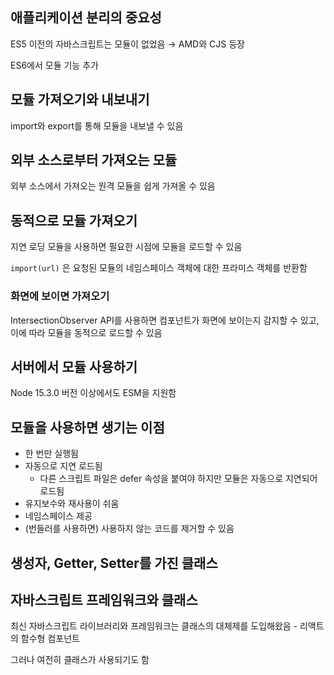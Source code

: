## 애플리케이션 분리의 중요성

ES5 이전의 자바스크립트는 모듈이 없었음 → AMD와 CJS 등장

ES6에서 모듈 기능 추가

## 모듈 가져오기와 내보내기

import와 export를 통해 모듈을 내보낼 수 있음

## 외부 소스로부터 가져오는 모듈

외부 소스에서 가져오는 원격 모듈을 쉽게 가져올 수 있음

## 동적으로 모듈 가져오기

지연 로딩 모듈을 사용하면 필요한 시점에 모듈을 로드할 수 있음

`import(url)` 은 요청된 모듈의 네임스페이스 객체에 대한 프라미스 객체를 반환함

### 화면에 보이면 가져오기

IntersectionObserver API를 사용하면 컴포넌트가 화면에 보이는지 감지할 수 있고, 이에 따라 모듈을 동적으로 로드할 수 있음

## 서버에서 모듈 사용하기

Node 15.3.0 버전 이상에서도 ESM을 지원함

## 모듈을 사용하면 생기는 이점

- 한 번만 실행됨
- 자동으로 지연 로드됨
    - 다른 스크립트 파일은 defer 속성을 붙여야 하지만 모듈은 자동으로 지연되어 로드됨
- 유지보수와 재사용이 쉬움
- 네임스페이스 제공
- (번들러를 사용하면) 사용하지 않는 코드를 제거할 수 있음

## 생성자, Getter, Setter를 가진 클래스

## 자바스크립트 프레임워크와 클래스

최신 자바스크립트 라이브러리와 프레임워크는 클래스의 대체제를 도입해왔음 - 리액트의 함수형 컴포넌트

그러나 여전히 클래스가 사용되기도 함
